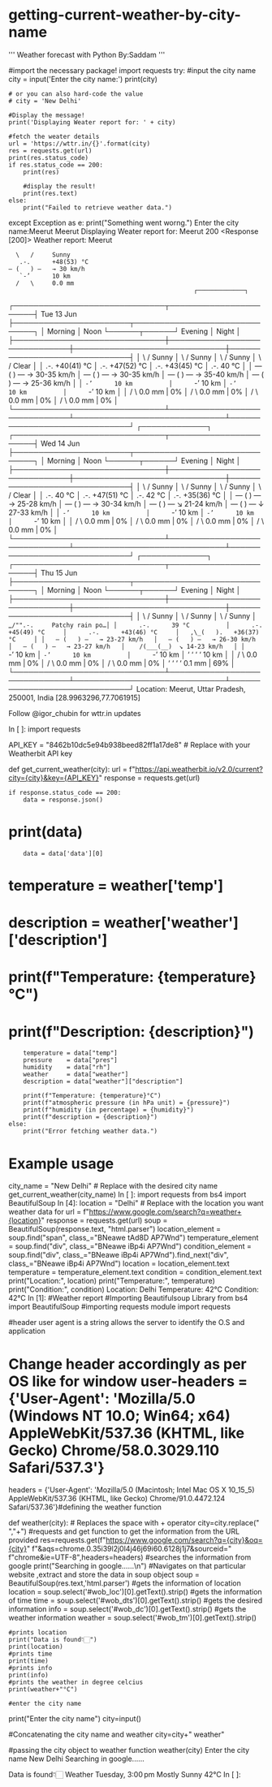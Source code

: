 # getting-current-weather-by-city-name


'''
Weather forecast with Python
By:Saddam
'''

#import the necessary package!
import requests
try:
    #input the city name
    city = input('Enter the city name:')
    print(city)

    # or you can also hard-code the value
    # city = 'New Delhi'

    #Display the message!
    print('Displaying Weater report for: ' + city)

    #fetch the weater details
    url = 'https://wttr.in/{}'.format(city)
    res = requests.get(url)
    print(res.status_code)
    if res.status_code == 200:
        print(res)

        #display the result!
        print(res.text)
    else:
        print("Failed to retrieve weather data.")
except Exception as e:
    print("Something went worng.")
Enter the city name:Meerut
Meerut
Displaying Weater report for: Meerut
200
<Response [200]>
Weather report: Meerut

      \   /     Sunny
       .-.      +48(53) °C     
    ― (   ) ―   → 30 km/h      
       `-’      10 km          
      /   \     0.0 mm         
                                                       ┌─────────────┐                                                       
┌──────────────────────────────┬───────────────────────┤  Tue 13 Jun ├───────────────────────┬──────────────────────────────┐
│            Morning           │             Noon      └──────┬──────┘     Evening           │             Night            │
├──────────────────────────────┼──────────────────────────────┼──────────────────────────────┼──────────────────────────────┤
│     \   /     Sunny          │     \   /     Sunny          │     \   /     Sunny          │     \   /     Clear          │
│      .-.      +40(41) °C     │      .-.      +47(52) °C     │      .-.      +43(45) °C     │      .-.      40 °C          │
│   ― (   ) ―   → 30-35 km/h   │   ― (   ) ―   → 30-35 km/h   │   ― (   ) ―   → 35-40 km/h   │   ― (   ) ―   → 25-36 km/h   │
│      `-’      10 km          │      `-’      10 km          │      `-’      10 km          │      `-’      10 km          │
│     /   \     0.0 mm | 0%    │     /   \     0.0 mm | 0%    │     /   \     0.0 mm | 0%    │     /   \     0.0 mm | 0%    │
└──────────────────────────────┴──────────────────────────────┴──────────────────────────────┴──────────────────────────────┘
                                                       ┌─────────────┐                                                       
┌──────────────────────────────┬───────────────────────┤  Wed 14 Jun ├───────────────────────┬──────────────────────────────┐
│            Morning           │             Noon      └──────┬──────┘     Evening           │             Night            │
├──────────────────────────────┼──────────────────────────────┼──────────────────────────────┼──────────────────────────────┤
│     \   /     Sunny          │     \   /     Sunny          │     \   /     Sunny          │     \   /     Clear          │
│      .-.      40 °C          │      .-.      +47(51) °C     │      .-.      42 °C          │      .-.      +35(36) °C     │
│   ― (   ) ―   → 25-28 km/h   │   ― (   ) ―   → 30-34 km/h   │   ― (   ) ―   ↘ 21-24 km/h   │   ― (   ) ―   ↓ 27-33 km/h   │
│      `-’      10 km          │      `-’      10 km          │      `-’      10 km          │      `-’      10 km          │
│     /   \     0.0 mm | 0%    │     /   \     0.0 mm | 0%    │     /   \     0.0 mm | 0%    │     /   \     0.0 mm | 0%    │
└──────────────────────────────┴──────────────────────────────┴──────────────────────────────┴──────────────────────────────┘
                                                       ┌─────────────┐                                                       
┌──────────────────────────────┬───────────────────────┤  Thu 15 Jun ├───────────────────────┬──────────────────────────────┐
│            Morning           │             Noon      └──────┬──────┘     Evening           │             Night            │
├──────────────────────────────┼──────────────────────────────┼──────────────────────────────┼──────────────────────────────┤
│     \   /     Sunny          │     \   /     Sunny          │     \   /     Sunny          │  _`/"".-.     Patchy rain po…│
│      .-.      39 °C          │      .-.      +45(49) °C     │      .-.      +43(46) °C     │   ,\_(   ).   +36(37) °C     │
│   ― (   ) ―   → 23-27 km/h   │   ― (   ) ―   → 26-30 km/h   │   ― (   ) ―   → 23-27 km/h   │    /(___(__)  ↘ 14-23 km/h   │
│      `-’      10 km          │      `-’      10 km          │      `-’      10 km          │      ‘ ‘ ‘ ‘  10 km          │
│     /   \     0.0 mm | 0%    │     /   \     0.0 mm | 0%    │     /   \     0.0 mm | 0%    │     ‘ ‘ ‘ ‘   0.1 mm | 69%   │
└──────────────────────────────┴──────────────────────────────┴──────────────────────────────┴──────────────────────────────┘
Location: Meerut, Uttar Pradesh, 250001, India [28.9963296,77.7061915]

Follow @igor_chubin for wttr.in updates

In [ ]:
import requests

API_KEY = "8462b10dc5e94b938beed82ff1a17de8"  # Replace with your Weatherbit API key

def get_current_weather(city):
    url = f"https://api.weatherbit.io/v2.0/current?city={city}&key={API_KEY}"
    response = requests.get(url)
    
    if response.status_code == 200:
        data = response.json()
#         print(data)
        data = data['data'][0]
#         temperature = weather['temp']
#         description = weather['weather']['description']
#         print(f"Temperature: {temperature}°C")
#         print(f"Description: {description}")
        temperature = data["temp"]
        pressure    = data["pres"]
        humidity    = data["rh"]
        weather     = data["weather"]
        description = data["weather"]["description"]

        print(f"Temperature: {temperature}°C")
        print(f"atmospheric pressure (in hPa unit) = {pressure}")
        print(f"humidity (in percentage) = {humidity}")
        print(f"description = {description}")
    else:
        print("Error fetching weather data.")

# Example usage
city_name = "New Delhi"  # Replace with the desired city name
get_current_weather(city_name)
In [ ]:
import requests
from bs4 import BeautifulSoup
In [4]:
location = "Delhi"  # Replace with the location you want weather data for
url = f"https://www.google.com/search?q=weather+{location}"
response = requests.get(url)
soup = BeautifulSoup(response.text, "html.parser")
location_element = soup.find("span", class_="BNeawe tAd8D AP7Wnd")
temperature_element = soup.find("div", class_="BNeawe iBp4i AP7Wnd")
condition_element = soup.find("div", class_="BNeawe iBp4i AP7Wnd").find_next("div", class_="BNeawe iBp4i AP7Wnd")
location = location_element.text
temperature = temperature_element.text
condition = condition_element.text
print("Location:", location)
print("Temperature:", temperature)
print("Condition:", condition)
Location: Delhi
Temperature: 42°C
Condition: 42°C
In [1]:
#Weather report
#Importing Beautifulsoup Library
from bs4 import BeautifulSoup
#importing requests module
import requests

#header user agent is a string allows the server to identify the O.S and application
# Change header accordingly as per OS like for window user-headers = {'User-Agent': 'Mozilla/5.0 (Windows NT 10.0; Win64; x64) AppleWebKit/537.36 (KHTML, like Gecko) Chrome/58.0.3029.110 Safari/537.3'}

headers = {'User-Agent': 'Mozilla/5.0 (Macintosh; Intel Mac OS X 10_15_5) AppleWebKit/537.36 (KHTML, like Gecko) Chrome/91.0.4472.124 Safari/537.36'}#defining the weather function

def weather(city):
    # Replaces the space with + operator
    city=city.replace(" ","+")
    #requests and get function to get the information from the URL provided
    res=requests.get(f"https://www.google.com/search?q={city}&oq={city}"
                    f"&aqs=chrome.0.35i39l2j0l4j46j69i60.6128j1j7&sourceid="
                           f"chrome&ie=UTF-8",headers=headers)
    #searches the information from google
    print("Searching in google......\n")
    #Navigates on that particular website ,extract and store the data in soup object
    soup = BeautifulSoup(res.text,'html.parser')
    #gets the information of location 
    location = soup.select('#wob_loc')[0].getText().strip()
    #gets the information of time
    time = soup.select('#wob_dts')[0].getText().strip()
    #gets the desired information
    info = soup.select('#wob_dc')[0].getText().strip()
    #gets the weather information
    weather = soup.select('#wob_tm')[0].getText().strip()

    #prints location
    print("Data is found👇🏻")
    print(location)
    #prints time
    print(time)
    #prints info 
    print(info)
    #prints the weather in degree celcius
    print(weather+"°C")

    #enter the city name
print("Enter the city name")
city=input()

#Concatenating the city name and weather 
city=city+" weather"

#passing the city object to weather function
weather(city)
Enter the city name
New Delhi
Searching in google......

Data is found👇🏻
Weather
Tuesday, 3:00 pm
Mostly Sunny
42°C
In [ ]:
 

